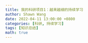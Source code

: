 ```yaml
---
title: 我的科研项目1：越来越细的持续学习
author: Shawn Wang
date: 2022-04-11 13:00:00 +0800
categories: [科研, 持续学习]
tags: [知识总结]
math: true
---
```


